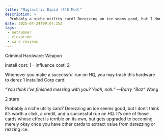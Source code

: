 ```yaml
---
title: "Maglectric Rapid (748 Mod)"
description: >
  Probably a niche utility card? Derezzing an ice seems good, but I don’t think it’s worth a click, a credit, and a successful run on HQ. It’s one of those cards whose effect is terrible on its own, but gets upgraded to becoming merely okay once you have other cards to extract value from derezzing or rezzing ice.
date: 2025-04-24T09:07:25Z
tags:
 - netrunner
 - elevation
 - card reviews
---
```


<card-frame name="maglectric" side="runner" stars="2" src="https://cdn.ewie.online/20250424115344-Image.jpeg">

<div class="visually-hidden" id="card-name-maglectric">

Criminal Hardware: Weapon

Install cost: 1 – Influence cost: 2

Whenever you make a successful run on HQ, you may trash this hardware to derez 1 installed Corp card.

*“You think I’ve finished messing with you?*
*Yeah, nah.”*
*—Barry “Baz” Wong*

2 stars

</div>

</card-frame>

<script type="module" src="/assets/js/components/card-frame.js"></script>

Probably a niche utility card? Derezzing an ice seems good, but I don’t think it’s worth a click, a credit, and a successful run on HQ. It’s one of those cards whose effect is terrible on its own, but gets upgraded to becoming merely okay once you have other cards to extract value from derezzing or rezzing ice.
